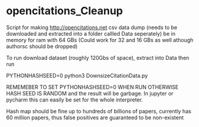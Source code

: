 # opencitations_Cleanup
Script for making http://opencitations.net csv data dump (needs to be downloaded and extracted into a folder callled Data seperately)
 be in memory for ram with 64 GBs (Could work for 32 and 16 GBs as well athough authorsc should be dropped)
 
To run download dataset (roughly 120Gbs of space), extract into Data then run

PYTHONHASHSEED=0 python3 DownsizeCitationData.py
  
REMEMEBER TO SET PYTHONHASHSEED=0 WHEN RUN OTHERWISE HASH SEED IS RANDOM and the result will be garbage. In jupyter or pycharm this can easily be set for the whole interpreter.
  
Hash map should be fine up to  hundreds of billions of papers, currently has 60 million papers, thus false positives are guaranteed to be non-existent
